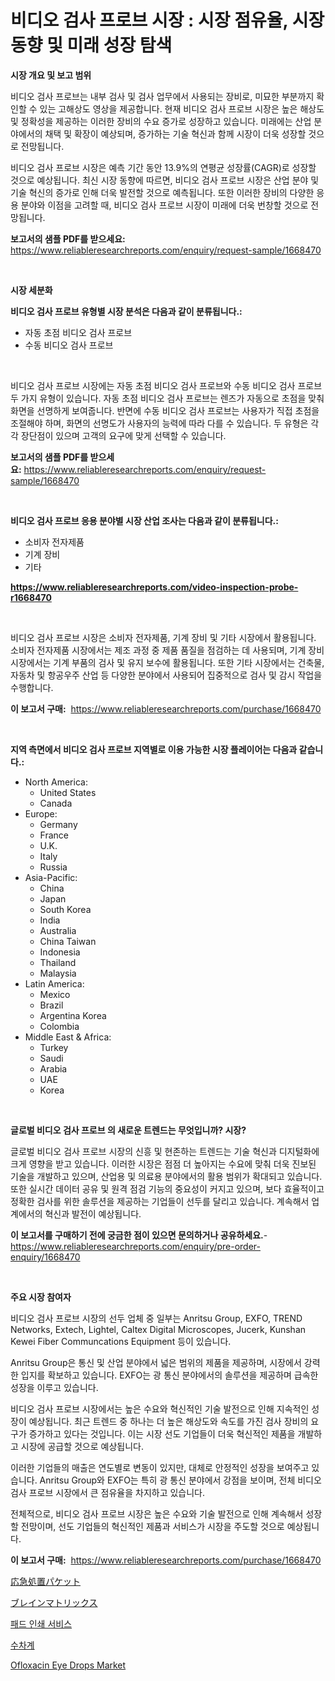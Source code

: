 <p><h1>비디오 검사 프로브 시장 : 시장 점유율, 시장 동향 및 미래 성장 탐색</h1></p><p><strong>시장 개요 및 보고 범위</strong></p>
<p><p>비디오 검사 프로브는 내부 검사 및 검사 업무에서 사용되는 장비로, 미묘한 부분까지 확인할 수 있는 고해상도 영상을 제공합니다. 현재 비디오 검사 프로브 시장은 높은 해상도 및 정확성을 제공하는 이러한 장비의 수요 증가로 성장하고 있습니다. 미래에는 산업 분야에서의 채택 및 확장이 예상되며, 증가하는 기술 혁신과 함께 시장이 더욱 성장할 것으로 전망됩니다.</p><p>비디오 검사 프로브 시장은 예측 기간 동안 13.9%의 연평균 성장률(CAGR)로 성장할 것으로 예상됩니다. 최신 시장 동향에 따르면, 비디오 검사 프로브 시장은 산업 분야 및 기술 혁신의 증가로 인해 더욱 발전할 것으로 예측됩니다. 또한 이러한 장비의 다양한 응용 분야와 이점을 고려할 때, 비디오 검사 프로브 시장이 미래에 더욱 번창할 것으로 전망됩니다.</p></p>
<p><strong>보고서의 샘플 PDF를 받으세요:</strong> <a href="https://www.reliableresearchreports.com/enquiry/request-sample/1668470">https://www.reliableresearchreports.com/enquiry/request-sample/1668470</a></p>
<p>&nbsp;</p>
<p><strong>시장 세분화</strong></p>
<p><strong>비디오 검사 프로브 유형별 시장 분석은 다음과 같이 분류됩니다.:</strong></p>
<p><ul><li>자동 초점 비디오 검사 프로브</li><li>수동 비디오 검사 프로브</li></ul></p>
<p>&nbsp;</p>
<p><p>비디오 검사 프로브 시장에는 자동 초점 비디오 검사 프로브와 수동 비디오 검사 프로브 두 가지 유형이 있습니다. 자동 초점 비디오 검사 프로브는 렌즈가 자동으로 초점을 맞춰 화면을 선명하게 보여줍니다. 반면에 수동 비디오 검사 프로브는 사용자가 직접 초점을 조절해야 하며, 화면의 선명도가 사용자의 능력에 따라 다를 수 있습니다. 두 유형은 각각 장단점이 있으며 고객의 요구에 맞게 선택할 수 있습니다.</p></p>
<p><strong>보고서의 샘플 PDF를 받으세요:</strong>&nbsp;<a href="https://www.reliableresearchreports.com/enquiry/request-sample/1668470">https://www.reliableresearchreports.com/enquiry/request-sample/1668470</a></p>
<p>&nbsp;</p>
<p><strong> 비디오 검사 프로브 응용 분야별 시장 산업 조사는 다음과 같이 분류됩니다.:</strong></p>
<p><ul><li>소비자 전자제품</li><li>기계 장비</li><li>기타</li></ul></p>
<p><strong><a href="https://www.reliableresearchreports.com/video-inspection-probe-r1668470">https://www.reliableresearchreports.com/video-inspection-probe-r1668470</a></strong></p>
<p>&nbsp;</p>
<p><p>비디오 검사 프로브 시장은 소비자 전자제품, 기계 장비 및 기타 시장에서 활용됩니다. 소비자 전자제품 시장에서는 제조 과정 중 제품 품질을 점검하는 데 사용되며, 기계 장비 시장에서는 기계 부품의 검사 및 유지 보수에 활용됩니다. 또한 기타 시장에서는 건축물, 자동차 및 항공우주 산업 등 다양한 분야에서 사용되어 집중적으로 검사 및 감시 작업을 수행합니다.</p></p>
<p><strong>이 보고서 구매:</strong>&nbsp; <a href="https://www.reliableresearchreports.com/purchase/1668470">https://www.reliableresearchreports.com/purchase/1668470</a></p>
<p>&nbsp;</p>
<p><strong>지역 측면에서 비디오 검사 프로브 지역별로 이용 가능한 시장 플레이어는 다음과 같습니다.:</strong></p>
<p><ul>
    <li>
        North America:
        <ul>
            <li>United States</li>
            <li>Canada</li>
        </ul>
    </li>
    <li>
        Europe:
        <ul>
            <li>Germany</li>
            <li>France</li>
            <li>U.K.</li>
            <li>Italy</li>
            <li>Russia</li>
        </ul>
    </li>
    <li>
        Asia-Pacific:
        <ul>
            <li>China</li>
            <li>Japan</li>
            <li>South Korea</li>
            <li>India</li>
            <li>Australia</li>
            <li>China Taiwan</li>
            <li>Indonesia</li>
            <li>Thailand</li>
            <li>Malaysia</li>
        </ul>
    </li>
    <li>
        Latin America:
        <ul>
            <li>Mexico</li>
            <li>Brazil</li>
            <li>Argentina Korea</li>
            <li>Colombia</li>
        </ul>
    </li>
    <li>
        Middle East & Africa:
        <ul>
            <li>Turkey</li>
            <li>Saudi</li>
            <li>Arabia</li>
            <li>UAE</li>
            <li>Korea</li>
        </ul>
    </li>
    </ul></p>
<p>&nbsp;</p>
<p><strong>글로벌 비디오 검사 프로브 의 새로운 트렌드는 무엇입니까? 시장?</strong></p>
<p><p>글로벌 비디오 검사 프로브 시장의 신흥 및 현존하는 트렌드는 기술 혁신과 디지털화에 크게 영향을 받고 있습니다. 이러한 시장은 점점 더 높아지는 수요에 맞춰 더욱 진보된 기술을 개발하고 있으며, 산업용 및 의료용 분야에서의 활용 범위가 확대되고 있습니다. 또한 실시간 데이터 공유 및 원격 점검 기능의 중요성이 커지고 있으며, 보다 효율적이고 정확한 검사를 위한 솔루션을 제공하는 기업들이 선두를 달리고 있습니다. 계속해서 업계에서의 혁신과 발전이 예상됩니다.</p></p>
<p><strong>이 보고서를 구매하기 전에 궁금한 점이 있으면 문의하거나 공유하세요.</strong>- <a href="https://www.reliableresearchreports.com/enquiry/pre-order-enquiry/1668470">https://www.reliableresearchreports.com/enquiry/pre-order-enquiry/1668470</a></p>
<p>&nbsp;</p>
<p><strong>주요 시장 참여자</strong></p>
<p><p>비디오 검사 프로브 시장의 선두 업체 중 일부는 Anritsu Group, EXFO, TREND Networks, Extech, Lightel, Caltex Digital Microscopes, Jucerk, Kunshan Kewei Fiber Communcations Equipment 등이 있습니다.</p><p>Anritsu Group은 통신 및 산업 분야에서 넓은 범위의 제품을 제공하며, 시장에서 강력한 입지를 확보하고 있습니다. EXFO는 광 통신 분야에서의 솔루션을 제공하며 급속한 성장을 이루고 있습니다.</p><p>비디오 검사 프로브 시장에서는 높은 수요와 혁신적인 기술 발전으로 인해 지속적인 성장이 예상됩니다. 최근 트렌드 중 하나는 더 높은 해상도와 속도를 가진 검사 장비의 요구가 증가하고 있다는 것입니다. 이는 시장 선도 기업들이 더욱 혁신적인 제품을 개발하고 시장에 공급할 것으로 예상됩니다.</p><p>이러한 기업들의 매출은 연도별로 변동이 있지만, 대체로 안정적인 성장을 보여주고 있습니다. Anritsu Group와 EXFO는 특히 광 통신 분야에서 강점을 보이며, 전체 비디오 검사 프로브 시장에서 큰 점유율을 차지하고 있습니다.</p><p>전체적으로, 비디오 검사 프로브 시장은 높은 수요와 기술 발전으로 인해 계속해서 성장할 전망이며, 선도 기업들의 혁신적인 제품과 서비스가 시장을 주도할 것으로 예상됩니다.</p></p>
<p><strong>이 보고서 구매:</strong>&nbsp;&nbsp;<a href="https://www.reliableresearchreports.com/purchase/1668470">https://www.reliableresearchreports.com/purchase/1668470</a></p>
<p><p><a href="https://github.com/Fatimaklein1/Market-Research-Report-List-1/blob/main/643035058769.md">応急処置パケット</a></p><p><a href="https://github.com/CloydAbbott2023/Market-Research-Report-List-1/blob/main/295087158768.md">ブレインマトリックス</a></p><p><a href="https://github.com/JackieFauhey9089475/Market-Research-Report-List-1/blob/main/129495456434.md">패드 인쇄 서비스</a></p><p><a href="https://medium.com/@cierrahayes645/%EC%95%84%EB%B2%A0%EB%A1%9C%EB%AF%B8%ED%84%B0-%EC%8B%9C%EC%9E%A5%EC%9D%98-%EC%B6%94%EC%84%B8-%EB%B0%8F-%EC%8B%9C%EC%9E%A5-%EB%B6%84%EC%84%9D%EC%9D%B4-2024-2031%EB%85%84-%EA%B8%B0%EA%B0%84%EC%97%90-%EB%8C%80%ED%95%B4-%EC%98%88%EC%B8%A1%EB%90%98%EC%97%88%EC%8A%B5%EB%8B%88%EB%8B%A4-9816bbce7dfc">수차계</a></p><p><a href="https://github.com/nathandecarvalho/Market-Research-Report-List-3/blob/main/ofloxacin-eye-drops-market.md">Ofloxacin Eye Drops Market</a></p></p>